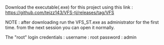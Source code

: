 Download the executable(.exe) for this project using this 
link : https://github.com/tejzz143/VFS-tj/releases/tag/VFS

NOTE : after downloading run the VFS_ST.exe as administrator for the first time.
from the next session you can open it normally. 

The "root" login credentials : 
username : root
password : admin
